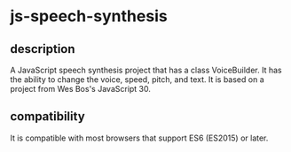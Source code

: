 # js-speech-synthesis

## description

A JavaScript speech synthesis project that has a class VoiceBuilder. It has the ability to change the voice, speed, pitch, and text. It is based on a project from Wes Bos's JavaScript 30.

## compatibility

It is compatible with most browsers that support ES6 (ES2015) or later.
